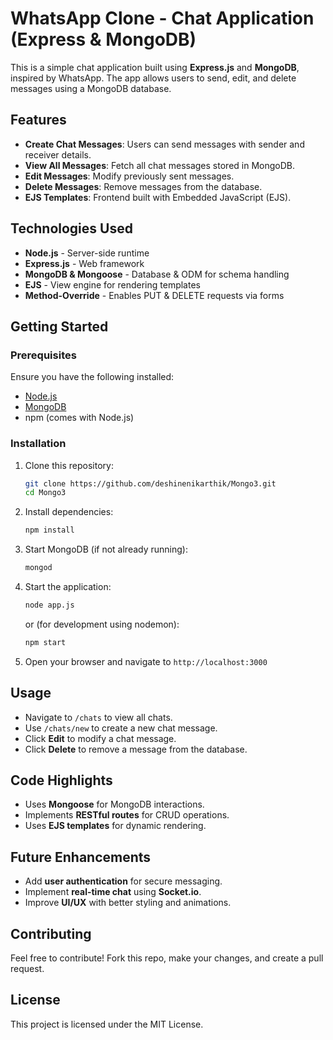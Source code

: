 # WhatsApp Clone - Chat Application (Express & MongoDB)

This is a simple chat application built using **Express.js** and **MongoDB**, inspired by WhatsApp. The app allows users to send, edit, and delete messages using a MongoDB database.

## Features
- **Create Chat Messages**: Users can send messages with sender and receiver details.
- **View All Messages**: Fetch all chat messages stored in MongoDB.
- **Edit Messages**: Modify previously sent messages.
- **Delete Messages**: Remove messages from the database.
- **EJS Templates**: Frontend built with Embedded JavaScript (EJS).

## Technologies Used
- **Node.js** - Server-side runtime
- **Express.js** - Web framework
- **MongoDB & Mongoose** - Database & ODM for schema handling
- **EJS** - View engine for rendering templates
- **Method-Override** - Enables PUT & DELETE requests via forms

## Getting Started

### Prerequisites
Ensure you have the following installed:
- [Node.js](https://nodejs.org/)
- [MongoDB](https://www.mongodb.com/)
- npm (comes with Node.js)

### Installation
1. Clone this repository:
   ```sh
   git clone https://github.com/deshinenikarthik/Mongo3.git
   cd Mongo3
   ```
2. Install dependencies:
   ```sh
   npm install
   ```
3. Start MongoDB (if not already running):
   ```sh
   mongod
   ```
4. Start the application:
   ```sh
   node app.js
   ```
   or (for development using nodemon):
   ```sh
   npm start
   ```
5. Open your browser and navigate to `http://localhost:3000`

## Usage
- Navigate to `/chats` to view all chats.
- Use `/chats/new` to create a new chat message.
- Click **Edit** to modify a chat message.
- Click **Delete** to remove a message from the database.

## Code Highlights
- Uses **Mongoose** for MongoDB interactions.
- Implements **RESTful routes** for CRUD operations.
- Uses **EJS templates** for dynamic rendering.

## Future Enhancements
- Add **user authentication** for secure messaging.
- Implement **real-time chat** using **Socket.io**.
- Improve **UI/UX** with better styling and animations.

## Contributing
Feel free to contribute! Fork this repo, make your changes, and create a pull request.

## License
This project is licensed under the MIT License.

